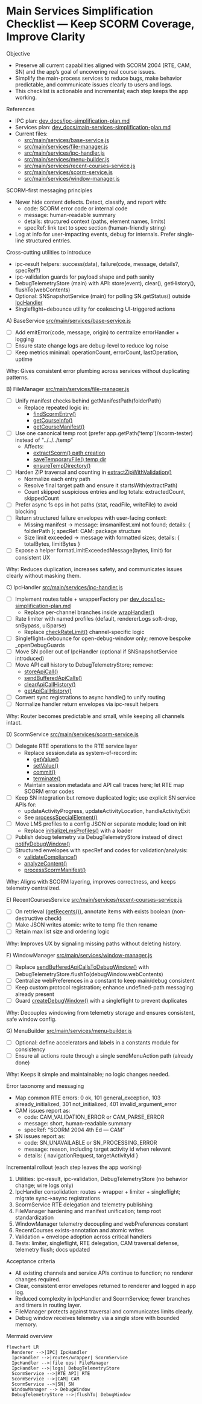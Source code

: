 # Main Services Simplification Checklist — Keep SCORM Coverage, Improve Clarity

Objective
- Preserve all current capabilities aligned with SCORM 2004 (RTE, CAM, SN) and the app’s goal of uncovering real course issues.
- Simplify the main-process services to reduce bugs, make behavior predictable, and communicate issues clearly to users and logs.
- This checklist is actionable and incremental; each step keeps the app working.

References
- IPC plan: [dev_docs/ipc-simplification-plan.md](dev_docs/ipc-simplification-plan.md:1)
- Services plan: [dev_docs/main-services-simplification-plan.md](dev_docs/main-services-simplification-plan.md:1)
- Current files:
  - [src/main/services/base-service.js](src/main/services/base-service.js:1)
  - [src/main/services/file-manager.js](src/main/services/file-manager.js:1)
  - [src/main/services/ipc-handler.js](src/main/services/ipc-handler.js:1)
  - [src/main/services/menu-builder.js](src/main/services/menu-builder.js:1)
  - [src/main/services/recent-courses-service.js](src/main/services/recent-courses-service.js:1)
  - [src/main/services/scorm-service.js](src/main/services/scorm-service.js:1)
  - [src/main/services/window-manager.js](src/main/services/window-manager.js:1)

SCORM-first messaging principles
- Never hide content defects. Detect, classify, and report with:
  - code: SCORM error code or internal code
  - message: human-readable summary
  - details: structured context (paths, element names, limits)
  - specRef: link text to spec section (human-friendly string)
- Log at info for user-impacting events, debug for internals. Prefer single-line structured entries.

Cross-cutting utilities to introduce
- ipc-result helpers: success(data), failure(code, message, details?, specRef?)
- ipc-validation guards for payload shape and path sanity
- DebugTelemetryStore (main) with API: store(event), clear(), getHistory(), flushTo(webContents)
- Optional: SNSnapshotService (main) for polling SN.getStatus() outside [IpcHandler](src/main/services/ipc-handler.js:1)
- Singleflight+debounce utility for coalescing UI-triggered actions

A) BaseService [src/main/services/base-service.js](src/main/services/base-service.js:1)
- [ ] Add emitError(code, message, origin) to centralize errorHandler + logging
- [ ] Ensure state change logs are debug-level to reduce log noise
- [ ] Keep metrics minimal: operationCount, errorCount, lastOperation, uptime

Why: Gives consistent error plumbing across services without duplicating patterns.

B) FileManager [src/main/services/file-manager.js](src/main/services/file-manager.js:1)
- [ ] Unify manifest checks behind getManifestPath(folderPath)
  - Replace repeated logic in:
    - [findScormEntry()](src/main/services/file-manager.js:267)
    - [getCourseInfo()](src/main/services/file-manager.js:304)
    - [getCourseManifest()](src/main/services/file-manager.js:342)
- [ ] Use one canonical temp root (prefer app.getPath('temp')/scorm-tester) instead of "../../../temp"
  - Affects:
    - [extractScorm() path creation](src/main/services/file-manager.js:221)
    - [saveTemporaryFile() temp dir](src/main/services/file-manager.js:400)
    - [ensureTempDirectory()](src/main/services/file-manager.js:582)
- [ ] Harden ZIP traversal and counting in [extractZipWithValidation()](src/main/services/file-manager.js:447)
  - Normalize each entry path
  - Resolve final target path and ensure it startsWith(extractPath)
  - Count skipped suspicious entries and log totals: extractedCount, skippedCount
- [ ] Prefer async fs ops in hot paths (stat, readFile, writeFile) to avoid blocking
- [ ] Return structured failure envelopes with user-facing context:
  - Missing manifest → message: imsmanifest.xml not found; details: { folderPath }; specRef: CAM: package structure
  - Size limit exceeded → message with formatted sizes; details: { totalBytes, limitBytes }
- [ ] Expose a helper formatLimitExceededMessage(bytes, limit) for consistent UX

Why: Reduces duplication, increases safety, and communicates issues clearly without masking them.

C) IpcHandler [src/main/services/ipc-handler.js](src/main/services/ipc-handler.js:1)
- [ ] Implement routes table + wrapperFactory per [dev_docs/ipc-simplification-plan.md](dev_docs/ipc-simplification-plan.md:1)
  - Replace per-channel branches inside [wrapHandler()](src/main/services/ipc-handler.js:248)
- [ ] Rate limiter with named profiles (default, rendererLogs soft-drop, snBypass, uiSparse)
  - Replace [checkRateLimit()](src/main/services/ipc-handler.js:529) channel-specific logic
- [ ] Singleflight+debounce for open-debug-window only; remove bespoke _openDebugGuards
- [ ] Move SN poller out of IpcHandler (optional if SNSnapshotService introduced)
- [ ] Move API call history to DebugTelemetryStore; remove:
  - [storeApiCall()](src/main/services/ipc-handler.js:971)
  - [sendBufferedApiCalls()](src/main/services/ipc-handler.js:989)
  - [clearApiCallHistory()](src/main/services/ipc-handler.js:1003)
  - [getApiCallHistory()](src/main/services/ipc-handler.js:1009)
- [ ] Convert sync registrations to async handle() to unify routing
- [ ] Normalize handler return envelopes via ipc-result helpers

Why: Router becomes predictable and small, while keeping all channels intact.

D) ScormService [src/main/services/scorm-service.js](src/main/services/scorm-service.js:1)
- [ ] Delegate RTE operations to the RTE service layer
  - Replace session.data as system-of-record in:
    - [getValue()](src/main/services/scorm-service.js:214)
    - [setValue()](src/main/services/scorm-service.js:248)
    - [commit()](src/main/services/scorm-service.js:282)
    - [terminate()](src/main/services/scorm-service.js:313)
  - Maintain session metadata and API call traces here; let RTE map SCORM error codes
- [ ] Keep SN integration but remove duplicated logic; use explicit SN service APIs for:
  - updateActivityProgress, updateActivityLocation, handleActivityExit
  - See [processSpecialElement()](src/main/services/scorm-service.js:732)
- [ ] Move LMS profiles to a config JSON or separate module; load on init
  - Replace [initializeLmsProfiles()](src/main/services/scorm-service.js:642) with a loader
- [ ] Publish debug telemetry via DebugTelemetryStore instead of direct [notifyDebugWindow()](src/main/services/scorm-service.js:783)
- [ ] Structured envelopes with specRef and codes for validation/analysis:
  - [validateCompliance()](src/main/services/scorm-service.js:381)
  - [analyzeContent()](src/main/services/scorm-service.js:414)
  - [processScormManifest()](src/main/services/scorm-service.js:442)

Why: Aligns with SCORM layering, improves correctness, and keeps telemetry centralized.

E) RecentCoursesService [src/main/services/recent-courses-service.js](src/main/services/recent-courses-service.js:1)
- [ ] On retrieval ([getRecents()](src/main/services/recent-courses-service.js:51)), annotate items with exists boolean (non-destructive check)
- [ ] Make JSON writes atomic: write to temp file then rename
- [ ] Retain max list size and ordering logic

Why: Improves UX by signaling missing paths without deleting history.

F) WindowManager [src/main/services/window-manager.js](src/main/services/window-manager.js:1)
- [ ] Replace [sendBufferedApiCallsToDebugWindow()](src/main/services/window-manager.js:450) with DebugTelemetryStore.flushTo(debugWindow.webContents)
- [ ] Centralize webPreferences in a constant to keep main/debug consistent
- [ ] Keep custom protocol registration; enhance undefined-path messaging already present
- [ ] Guard [createDebugWindow()](src/main/services/window-manager.js:170) with a singleflight to prevent duplicates

Why: Decouples windowing from telemetry storage and ensures consistent, safe window config.

G) MenuBuilder [src/main/services/menu-builder.js](src/main/services/menu-builder.js:1)
- [ ] Optional: define accelerators and labels in a constants module for consistency
- [ ] Ensure all actions route through a single sendMenuAction path (already done)

Why: Keeps it simple and maintainable; no logic changes needed.

Error taxonomy and messaging
- Map common RTE errors: 0 ok, 101 general_exception, 103 already_initialized, 301 not_initialized, 401 invalid_argument_error
- CAM issues report as:
  - code: CAM_VALIDATION_ERROR or CAM_PARSE_ERROR
  - message: short, human-readable summary
  - specRef: “SCORM 2004 4th Ed — CAM”
- SN issues report as:
  - code: SN_UNAVAILABLE or SN_PROCESSING_ERROR
  - message: reason, including target activity id when relevant
  - details: { navigationRequest, targetActivityId }

Incremental rollout (each step leaves the app working)
1) Utilities: ipc-result, ipc-validation, DebugTelemetryStore (no behavior change; wire logs only)
2) IpcHandler consolidation: routes + wrapper + limiter + singleflight; migrate sync->async registrations
3) ScormService RTE delegation and telemetry publishing
4) FileManager hardening and manifest unification; temp root standardization
5) WindowManager telemetry decoupling and webPreferences constant
6) RecentCourses exists-annotation and atomic writes
7) Validation + envelope adoption across critical handlers
8) Tests: limiter, singleflight, RTE delegation, CAM traversal defense, telemetry flush; docs updated

Acceptance criteria
- All existing channels and service APIs continue to function; no renderer changes required.
- Clear, consistent error envelopes returned to renderer and logged in app log.
- Reduced complexity in IpcHandler and ScormService; fewer branches and timers in routing layer.
- FileManager protects against traversal and communicates limits clearly.
- Debug window receives telemetry via a single store with bounded memory.

Mermaid overview

```mermaid
flowchart LR
  Renderer -->|IPC| IpcHandler
  IpcHandler -->|routes/wrapper| ScormService
  IpcHandler -->|file ops| FileManager
  IpcHandler -->|logs| DebugTelemetryStore
  ScormService -->|RTE API| RTE
  ScormService -->|CAM| CAM
  ScormService -->|SN| SN
  WindowManager --> DebugWindow
  DebugTelemetryStore -->|flushTo| DebugWindow